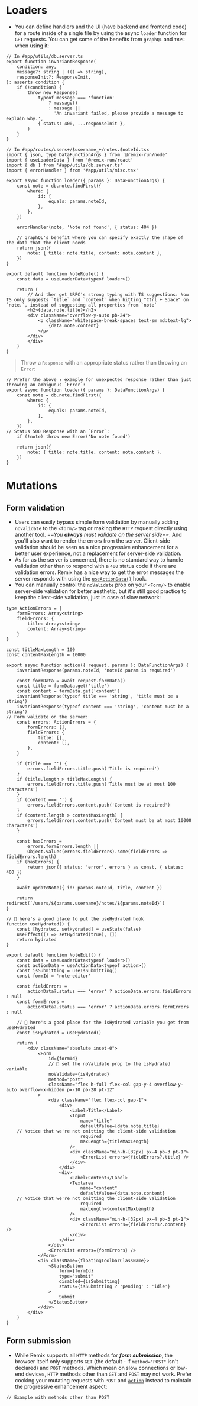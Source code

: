 # Loaders
- You can define handlers and the UI (have backend and frontend code) for a route inside of a single file by using the async `loader` function for `GET` requests. You can get some of the benefits from `graphQL` and `tRPC` when using it: 
```tsx
// In #app/utils/db.server.ts
export function invariantResponse(
	condition: any,
	message?: string | (() => string),
	responseInit?: ResponseInit,
): asserts condition {
	if (!condition) {
		throw new Response(
			typeof message === 'function'
				? message()
				: message ||
				  'An invariant failed, please provide a message to explain why.',
			{ status: 400, ...responseInit },
		)
	}
}

// In #app/routes/users+/$username_+/notes.$noteId.tsx
import { json, type DataFunctionArgs } from '@remix-run/node'
import { useLoaderData } from '@remix-run/react'
import { db } from '#app/utils/db.server.ts'
import { errorHandler } from '#app/utils/misc.tsx'

export async function loader({ params }: DataFunctionArgs) {
	const note = db.note.findFirst({
		where: {
			id: {
				equals: params.noteId,
			},
		},
	})

	errorHandler(note, 'Note not found', { status: 404 })
	
	// graphQL's benefit where you can specify exactly the shape of the data that the client needs
	return json({
		note: { title: note.title, content: note.content },
	})
}

export default function NoteRoute() {
	const data = useLoaderData<typeof loader>()

	return (
		// And then get tRPC's strong typing with TS suggestions: Now TS only suggests `title` and `content` when hitting "Ctrl + Space" on `note.`, instead of suggesting all properties from `note`
		<h2>{data.note.title}</h2>
		<div className="overflow-y-auto pb-24">
			<p className="whitespace-break-spaces text-sm md:text-lg">
				{data.note.content}
			</p>
		</div>
		</div>
	)
}
```

> Throw a `Response` with an appropriate status rather than throwing an `Error`:
```tsx
// Prefer the above ↑ example for unexpected response rather than just throwing an ambiguous `Error`:
export async function loader({ params }: DataFunctionArgs) {
	const note = db.note.findFirst({
		where: {
			id: {
				equals: params.noteId,
			},
		},
	})
// Status 500 Response with an `Error`:
	if (!note) throw new Error('No note found')

	return json({
		note: { title: note.title, content: note.content },
	})
}
```

# Mutations
## Form validation
- Users can easily bypass simple form validation by manually adding `novalidate` to the `<form/>` tag or making the `HTTP` request directly using another tool. *==You **always** must validate on the server side==*. And you'll also want to render the errors from the server. Client-side validation should be seen as a nice progressive enhancement for a better user experience, not a replacement for server-side validation.
- As far as the server is concerned, there is no standard way to handle validation other than to respond with a `400` status code if there are validation errors. Remix has a nice way to get the error messages the server responds with using the [`useActionData()`](https://remix.run/docs/en/main/hooks/use-action-data) hook.
- You can manually control the `noValidate` prop on your `<Form/>` to enable server-side validation for better aesthetic, but it's still good practice to keep the client-side validation, just in case of slow network:
```tsx
type ActionErrors = {
	formErrors: Array<string>
	fieldErrors: {
		title: Array<string>
		content: Array<string>
	}
}

const titleMaxLength = 100
const contentMaxLength = 10000

export async function action({ request, params }: DataFunctionArgs) {
	invariantResponse(params.noteId, 'noteId param is required')

	const formData = await request.formData()
	const title = formData.get('title')
	const content = formData.get('content')
	invariantResponse(typeof title === 'string', 'title must be a string')
	invariantResponse(typeof content === 'string', 'content must be a string')
// Form validate on the server:
	const errors: ActionErrors = {
		formErrors: [],
		fieldErrors: {
			title: [],
			content: [],
		},
	}

	if (title === '') {
		errors.fieldErrors.title.push('Title is required')
	}
	if (title.length > titleMaxLength) {
		errors.fieldErrors.title.push('Title must be at most 100 characters')
	}
	if (content === '') {
		errors.fieldErrors.content.push('Content is required')
	}
	if (content.length > contentMaxLength) {
		errors.fieldErrors.content.push('Content must be at most 10000 characters')
	}

	const hasErrors =
		errors.formErrors.length ||
		Object.values(errors.fieldErrors).some(fieldErrors => fieldErrors.length)
	if (hasErrors) {
		return json({ status: 'error', errors } as const, { status: 400 })
	}

	await updateNote({ id: params.noteId, title, content })

	return redirect(`/users/${params.username}/notes/${params.noteId}`)
}

// 🐨 here's a good place to put the useHydrated hook
function useHydrated() {
	const [hydrated, setHydrated] = useState(false)
	useEffect(() => setHydrated(true), [])
	return hydrated
}

export default function NoteEdit() {
	const data = useLoaderData<typeof loader>()
	const actionData = useActionData<typeof action>()
	const isSubmitting = useIsSubmitting()
	const formId = 'note-editor'

	const fieldErrors =
		actionData?.status === 'error' ? actionData.errors.fieldErrors : null
	const formErrors =
		actionData?.status === 'error' ? actionData.errors.formErrors : null

	// 🐨 here's a good place for the isHydrated variable you get from useHydrated
	const isHydrated = useHydrated()

	return (
		<div className="absolute inset-0">
			<Form
				id={formId}
				// 🐨 set the noValidate prop to the isHydrated variable
				noValidate={isHydrated}
				method="post"
				className="flex h-full flex-col gap-y-4 overflow-y-auto overflow-x-hidden px-10 pb-28 pt-12"
			>
				<div className="flex flex-col gap-1">
					<div>
						<Label>Title</Label>
						<Input
							name="title"
							defaultValue={data.note.title}
	// Notice that we're not omitting the client-side validation 
							required
							maxLength={titleMaxLength}
						/>
						<div className="min-h-[32px] px-4 pb-3 pt-1">
							<ErrorList errors={fieldErrors?.title} />
						</div>
					</div>
					<div>
						<Label>Content</Label>
						<Textarea
							name="content"
							defaultValue={data.note.content}
	// Notice that we're not omitting the client-side validation 
							required
							maxLength={contentMaxLength}
						/>
						<div className="min-h-[32px] px-4 pb-3 pt-1">
							<ErrorList errors={fieldErrors?.content} />
						</div>
					</div>
				</div>
				<ErrorList errors={formErrors} />
			</Form>
			<div className={floatingToolbarClassName}>
				<StatusButton
					form={formId}
					type="submit"
					disabled={isSubmitting}
					status={isSubmitting ? 'pending' : 'idle'}
				>
					Submit
				</StatusButton>
			</div>
		</div>
	)
}
```

## Form submission
- While Remix supports all `HTTP` methods for ***form submission***, the browser itself only supports `GET` (the default - if `method="POST"` isn't declared) and `POST` methods. Which mean on slow connections or low-end devices, `HTTP` methods other than `GET` and `POST` may not work. Prefer cooking your mutating requests with `POST` and  [`action`](https://remix.run/docs/en/main/route/action) instead to maintain the progressive enhancement aspect:
```tsx
// Example with methods other than POST
```